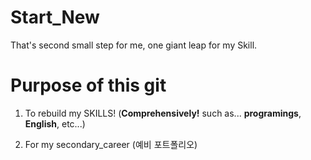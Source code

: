 # Start_New
That's second small step for me, one giant leap for my Skill.

# Purpose of this git
1) To rebuild my SKILLS! (**Comprehensively!** such as... **programings**, **English**, etc...)
 
2) For my secondary_career (예비 포트폴리오)

